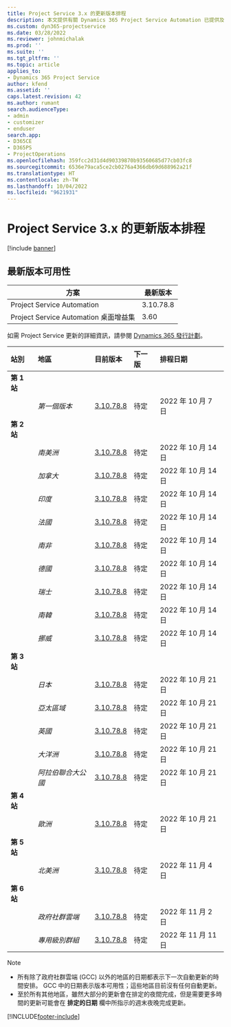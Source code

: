 ```yaml
---
title: Project Service 3.x 的更新版本排程
description: 本文提供有關 Dynamics 365 Project Service Automation 已提供及即將發行版本的資訊。
ms.custom: dyn365-projectservice
ms.date: 03/28/2022
ms.reviewer: johnmichalak
ms.prod: ''
ms.suite: ''
ms.tgt_pltfrm: ''
ms.topic: article
applies_to:
- Dynamics 365 Project Service
author: kfend
ms.assetid: ''
caps.latest.revision: 42
ms.author: rumant
search.audienceType:
- admin
- customizer
- enduser
search.app:
- D365CE
- D365PS
- ProjectOperations
ms.openlocfilehash: 359fcc2d31d4d90339870b93560685d77cb03fc8
ms.sourcegitcommit: 6536e79aca5ce2cb0276a4366db69d688962a21f
ms.translationtype: HT
ms.contentlocale: zh-TW
ms.lasthandoff: 10/04/2022
ms.locfileid: "9621931"
---
```

# <a name="update-release-schedule-for-project-service-3x"></a>Project Service 3.x 的更新版本排程

[!include [banner](../includes/psa-now-project-operations.md)]

## <a name="latest-version-availability"></a>最新版本可用性

| 方案  |  最新版本 |
|-------|----|
| Project Service Automation    | 3.10.78.8 |
| Project Service Automation 桌面增益集                | 3.60          |

如需 Project Service 更新的詳細資訊，請參閱 [Dynamics 365 發行計劃](/dynamics365/release-plans/)。 

| 站別  | 地區 | 目前版本 | 下一版 |  排程日期
| :---   | :---   | :---   | :---   |:---   |         
|<strong>第 1 站</strong> | |  |  | |
| | <i>第一個版本</i> | [3.10.78.8](whats-new-ur-47.md)| 待定 | 2022 年 10 月 7 日
|<strong>第 2 站</strong> | |  |  | |
| | <i>南美洲</i> | [3.10.78.8](whats-new-ur-47.md) | 待定 | 2022 年 10 月 14 日
| | <i>加拿大</i> | [3.10.78.8](whats-new-ur-47.md) | 待定 | 2022 年 10 月 14 日
| | <i>印度</i> | [3.10.78.8](whats-new-ur-47.md) | 待定 | 2022 年 10 月 14 日
| | <i>法國</i> | [3.10.78.8](whats-new-ur-47.md) | 待定 | 2022 年 10 月 14 日
| | <i>南非</i> | [3.10.78.8](whats-new-ur-47.md) | 待定 | 2022 年 10 月 14 日
| | <i>德國</i> | [3.10.78.8](whats-new-ur-47.md) | 待定 | 2022 年 10 月 14 日
| | <i>瑞士</i> | [3.10.78.8](whats-new-ur-47.md) | 待定 | 2022 年 10 月 14 日
| | <i>南韓</i> | [3.10.78.8](whats-new-ur-47.md) | 待定 | 2022 年 10 月 14 日
| | <i>挪威</i> | [3.10.78.8](whats-new-ur-47.md) | 待定 | 2022 年 10 月 14 日
|<strong>第 3 站</strong> | |  |  | |
| | <i>日本</i> | [3.10.78.8](whats-new-ur-47.md) | 待定 | 2022 年 10 月 21 日
| | <i>亞太區域</i> | [3.10.78.8](whats-new-ur-47.md) | 待定 | 2022 年 10 月 21 日
| | <i>英國</i> | [3.10.78.8](whats-new-ur-47.md) | 待定 | 2022 年 10 月 21 日
| | <i>大洋洲</i> | [3.10.78.8](whats-new-ur-47.md) | 待定 | 2022 年 10 月 21 日
| | <i>阿拉伯聯合大公國</i> | [3.10.78.8](whats-new-ur-47.md) | 待定 | 2022 年 10 月 21 日
|<strong>第 4 站</strong> | |  |  | |
| | <i>歐洲</i> | [3.10.78.8](whats-new-ur-47.md) | 待定 | 2022 年 10 月 21 日
|<strong>第 5 站</strong> | |  |  | |
| | <i>北美洲</i> | [3.10.78.8](whats-new-ur-47.md) | 待定 | 2022 年 11 月 4 日
|<strong>第 6 站</strong> | |  |  | |
| | <i>政府社群雲端</i> | [3.10.78.8](whats-new-ur-47.md) | 待定 | 2022 年 11 月 2 日
| | <i>專用級別群組</i> | [3.10.78.8](whats-new-ur-47.md) | 待定 | 2022 年 11 月 11 日




>[!Note]
> - 所有除了政府社群雲端 (GCC) 以外的地區的日期都表示下一次自動更新的時間安排。 GCC 中的日期表示版本可用性；這些地區目前沒有任何自動更新。
> - 至於所有其他地區，雖然大部分的更新會在排定的夜間完成，但是需要更多時間的更新可能會在 **排定的日期** 欄中所指示的週末夜晚完成更新。


[!INCLUDE[footer-include](../includes/footer-banner.md)]
